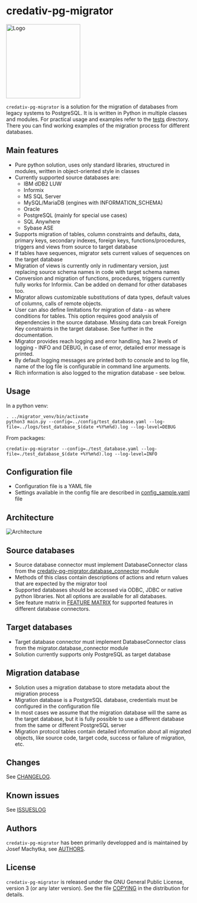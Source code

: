 # credativ-pg-migrator

<img src="docs/images/credativ-pg-migrator.png" alt="Logo" width="200"/>

`credativ-pg-migrator` is a solution for the migration of databases from legacy systems to PostgreSQL.
It is is written in Python in multiple classes and modules.
For practical usage and examples refer to the [tests](./tests/) directory. There you can find working examples of the migration process for different databases.

## Main features

- Pure python solution, uses only standard libraries, structured in modules, written in object-oriented style in classes
- Currently supported source databases are:
  - IBM dDB2 LUW
  - Informix
  - MS SQL Server
  - MySQL/MariaDB (engines with INFORMATION_SCHEMA)
  - Oracle
  - PostgreSQL (mainly for special use cases)
  - SQL Anywhere
  - Sybase ASE
- Supports migration of tables, column constraints and defaults, data, primary keys, secondary indexes, foreign keys, functions/procedures, triggers and views from source to target database
- If tables have sequences, migrator sets current values of sequences on the target database
- Migration of views is currently only in rudimentary version, just replacing source schema names in code with target schema names
- Conversion and migration of functions, procedures, triggers currently fully works for Informix. Can be added on demand for other databases too.
- Migrator allows customizable substitutions of data types, default values of columns, calls of remote objects.
- User can also define limitations for migration of data - as where conditions for tables. This option requires good analysis of dependencies in the source database. Missing data can break Foreign Key constraints in the target database. See further in the documentation.
- Migrator provides reach logging and error handling, has 2 levels of logging - INFO and DEBUG, in case of error, detailed error message is printed.
- By default logging messages are printed both to console and to log file, name of the log file is configurable in command line arguments.
- Rich information is also logged to the migration database - see below.

## Usage

In a python venv:

```
. ../migrator_venv/bin/activate
python3 main.py --config=../config/test_database.yaml --log-file=../logs/test_database_$(date +%Y%m%d).log --log-level=DEBUG
```

From packages:

```
credativ-pg-migrator --config=./test_database.yaml --log-file=./test_database_$(date +%Y%m%d).log --log-level=INFO
```

## Configuration file

- Configuration file is a YAML file
- Settings available in the config file are described in [config_sample.yaml](./config_sample.yaml) file

## Architecture

![Architecture](./docs/images/architecture.jpg)

## Source databases

- Source database connector must implement DatabaseConnector class from the [credativ-pg-migrator.database_connector](./credativ-pg-migrator/database_connector.py) module
- Methods of this class contain descriptions of actions and return values that are expected by the migrator tool
- Supported databases should be accessed via ODBC, JDBC or native python libraries. Not all options are available for all databases.
- See feature matrix in [FEATURE MATRIX](./FEATURE_MATRIX.md) for supported features in different database connectors.

## Target databases

- Target database connector must implement DatabaseConnector class from the migrator.database_connector module
- Solution currently supports only PostgreSQL as target database

## Migration database

- Solution uses a migration database to store metadata about the migration process
- Migration database is a PostgreSQL database, credentials must be configured in the configuration file
- In most cases we assume that the migration database will the same as the target database, but it is fully possible to use a different database from the same or different PostgreSQL server
- Migration protocol tables contain detailed information about all migrated objects, like source code, target code, success or failure of migration, etc.

## Changes

See [CHANGELOG](./CHANGELOG.md).

## Known issues

See [ISSUESLOG](./ISSUESLOG.md)

## Authors

`credativ-pg-migrator` has been primarily developped and is maintained by Josef Machytka, see [AUTHORS](AUTHORS.md).

## License

`credativ-pg-migrator` is released under the GNU General Public License, version 3 (or any later version).
See the file [COPYING](./COPYING) in the distribution for details.
